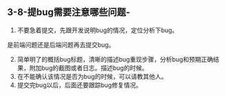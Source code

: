 ## 3-8-提bug需要注意哪些问题-

1) 不要急着提交，先跟开发说明bug的情况，定位分析下bug。

是前端问题还是后端问题再去提交bug。

2) 简单明了的概括bug标题，清晰的描述bug重现步骤，分析bug和预期正确结果，附加bug的截图或者日志。描述bug的时候。
3) 在不能确认该情况是否为bug的时候，可以请教其他人。
4) 提交完bug以后，后面还要跟踪bug修复情况。
